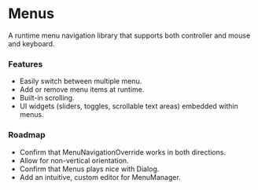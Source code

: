 # Menus

A runtime menu navigation library that supports both controller and mouse and keyboard.

### Features

* Easily switch between multiple menu.
* Add or remove menu items at runtime.
* Built-in scrolling.
* UI widgets (sliders, toggles, scrollable text areas) embedded within menus.

### Roadmap

* Confirm that MenuNavigationOverride works in both directions.
* Allow for non-vertical orientation.
* Confirm that Menus plays nice with Dialog.
* Add an intuitive, custom editor for MenuManager.
